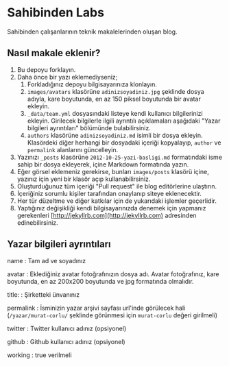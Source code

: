 # Sahibinden Labs

Sahibinden çalışanlarının teknik makalelerinden oluşan blog.

## Nasıl makale eklenir?

1. Bu depoyu forklayın.
2. Daha önce bir yazı eklemediyseniz;
    1. Forkladığınız depoyu bilgisayarınıza klonlayın.
    2. `images/avatars` klasörüne `adinizsoyadiniz.jpg` şeklinde dosya adıyla, kare boyutunda, en az 150 piksel boyutunda bir avatar ekleyin.
    3. `_data/team.yml` dosyasındaki listeye kendi kullanıcı bilgilerinizi ekleyin. Girilecek bilgilerle ilgili ayrıntılı açıklamaları aşağıdaki "Yazar bilgileri ayrıntıları" bölümünde bulabilirsiniz.
    4. `authors` klasörüne `adinizsoyadiniz.md` isimli bir dosya ekleyin. Klasördeki diğer herhangi bir dosyadaki içeriği kopyalayıp, `author` ve `permalink` alanlarını güncelleyin.
3. Yazınızı `_posts` klasörüne `2012-10-25-yazi-basligi.md` formatındaki isme sahip bir dosya ekleyerek, içine Markdown formatında yazın.
4. Eğer görsel eklemeniz gerekirse, bunları `images/posts` klasörü içine, yazınız için yeni bir klasör açıp kullanabilirsiniz.
5. Oluşturduğunuz tüm içeriği "Pull request" ile blog editörlerine ulaştırın.
6. İçeriğiniz sorumlu kişiler tarafından onaylanıp siteye eklenecektir.
7. Her tür düzeltme ve diğer katkılar için de yukarıdaki işlemler geçerlidir.
8. Yaptığınız değişikliği kendi bilgisayarınızda denemek için yapmanız gerekenleri [http://jekyllrb.com](http://jekyllrb.com) adresinden edinebilirsiniz.

## Yazar bilgileri ayrıntıları

name
: Tam ad ve soyadınız

avatar
: Eklediğiniz avatar fotoğrafınızın dosya adı. Avatar fotoğrafınız, kare boyutunda, en az 200x200 boyutunda ve jpg formatında olmalıdır.

title:
: Şirketteki ünvanınız

permalink
: İsminizin yazar arşivi sayfası url'inde görülecek hali (`/yazar/murat-corlu/` şeklinde görünmesi için `murat-corlu` değeri girilmeli)

twitter
: Twitter kullanıcı adınız (opsiyonel)

github
: Github kullanıcı adınız (opsiyonel)

working
: true verilmeli
